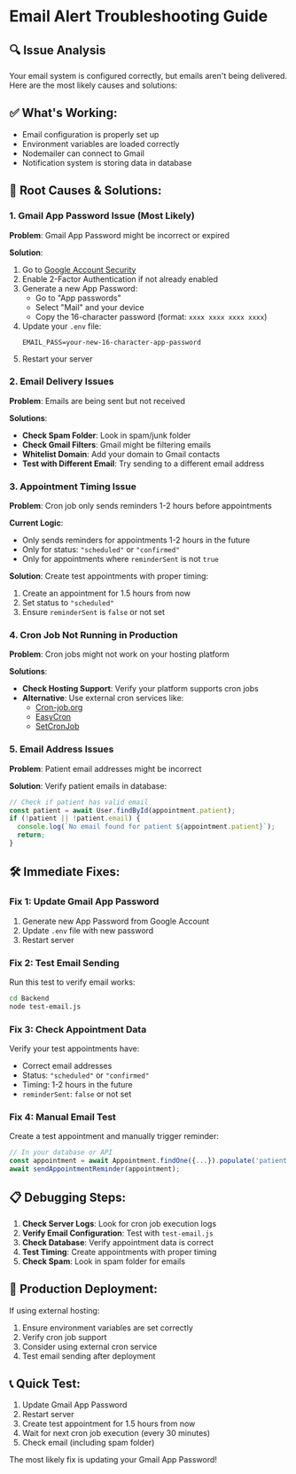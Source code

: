 # Email Alert Troubleshooting Guide

## 🔍 **Issue Analysis**

Your email system is configured correctly, but emails aren't being delivered. Here are the most likely causes and solutions:

## ✅ **What's Working:**

- Email configuration is properly set up
- Environment variables are loaded correctly
- Nodemailer can connect to Gmail
- Notification system is storing data in database

## 🚨 **Root Causes & Solutions:**

### **1. Gmail App Password Issue (Most Likely)**

**Problem**: Gmail App Password might be incorrect or expired

**Solution**:

1. Go to [Google Account Security](https://myaccount.google.com/security)
2. Enable 2-Factor Authentication if not already enabled
3. Generate a new App Password:
   - Go to "App passwords"
   - Select "Mail" and your device
   - Copy the 16-character password (format: `xxxx xxxx xxxx xxxx`)
4. Update your `.env` file:
   ```
   EMAIL_PASS=your-new-16-character-app-password
   ```
5. Restart your server

### **2. Email Delivery Issues**

**Problem**: Emails are being sent but not received

**Solutions**:

- **Check Spam Folder**: Look in spam/junk folder
- **Check Gmail Filters**: Gmail might be filtering emails
- **Whitelist Domain**: Add your domain to Gmail contacts
- **Test with Different Email**: Try sending to a different email address

### **3. Appointment Timing Issue**

**Problem**: Cron job only sends reminders 1-2 hours before appointments

**Current Logic**:

- Only sends reminders for appointments 1-2 hours in the future
- Only for status: `"scheduled"` or `"confirmed"`
- Only for appointments where `reminderSent` is not `true`

**Solution**: Create test appointments with proper timing:

1. Create an appointment for 1.5 hours from now
2. Set status to `"scheduled"`
3. Ensure `reminderSent` is `false` or not set

### **4. Cron Job Not Running in Production**

**Problem**: Cron jobs might not work on your hosting platform

**Solutions**:

- **Check Hosting Support**: Verify your platform supports cron jobs
- **Alternative**: Use external cron services like:
  - [Cron-job.org](https://cron-job.org)
  - [EasyCron](https://www.easycron.com)
  - [SetCronJob](https://www.setcronjob.com)

### **5. Email Address Issues**

**Problem**: Patient email addresses might be incorrect

**Solution**: Verify patient emails in database:

```javascript
// Check if patient has valid email
const patient = await User.findById(appointment.patient);
if (!patient || !patient.email) {
  console.log(`No email found for patient ${appointment.patient}`);
  return;
}
```

## 🛠️ **Immediate Fixes:**

### **Fix 1: Update Gmail App Password**

1. Generate new App Password from Google Account
2. Update `.env` file with new password
3. Restart server

### **Fix 2: Test Email Sending**

Run this test to verify email works:

```bash
cd Backend
node test-email.js
```

### **Fix 3: Check Appointment Data**

Verify your test appointments have:

- Correct email addresses
- Status: `"scheduled"` or `"confirmed"`
- Timing: 1-2 hours in the future
- `reminderSent`: `false` or not set

### **Fix 4: Manual Email Test**

Create a test appointment and manually trigger reminder:

```javascript
// In your database or API
const appointment = await Appointment.findOne({...}).populate('patient');
await sendAppointmentReminder(appointment);
```

## 📋 **Debugging Steps:**

1. **Check Server Logs**: Look for cron job execution logs
2. **Verify Email Configuration**: Test with `test-email.js`
3. **Check Database**: Verify appointment data is correct
4. **Test Timing**: Create appointments with proper timing
5. **Check Spam**: Look in spam folder for emails

## 🚀 **Production Deployment:**

If using external hosting:

1. Ensure environment variables are set correctly
2. Verify cron job support
3. Consider using external cron service
4. Test email sending after deployment

## 📞 **Quick Test:**

1. Update Gmail App Password
2. Restart server
3. Create test appointment for 1.5 hours from now
4. Wait for next cron job execution (every 30 minutes)
5. Check email (including spam folder)

The most likely fix is updating your Gmail App Password!
